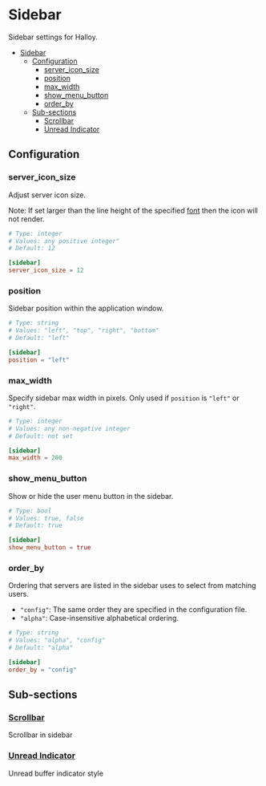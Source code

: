 # Sidebar

Sidebar settings for Halloy.

- [Sidebar](#sidebar)
  - [Configuration](#configuration)
    - [server\_icon\_size](#server_icon_size)
    - [position](#position)
    - [max\_width](#max_width)
    - [show\_menu\_button](#show_menu_button)
    - [order\_by](#order_by)
  - [Sub-sections](#sub-sections)
    - [Scrollbar](#scrollbar)
    - [Unread Indicator](#unread-indicator)

## Configuration

### server_icon_size

Adjust server icon size.

Note: If set larger than the line height of the specified [font](../font/) then the icon will not render.

```toml
# Type: integer
# Values: any positive integer"
# Default: 12

[sidebar]
server_icon_size = 12
```

### position

Sidebar position within the application window.

```toml
# Type: string
# Values: "left", "top", "right", "bottom"
# Default: "left"

[sidebar]
position = "left"
```

### max_width

Specify sidebar max width in pixels. Only used if `position` is `"left"` or `"right"`.

```toml
# Type: integer
# Values: any non-negative integer
# Default: not set

[sidebar]
max_width = 200
```

### show_menu_button

Show or hide the user menu button in the sidebar.

```toml
# Type: bool
# Values: true, false
# Default: true

[sidebar]
show_menu_button = true
```

### order_by

Ordering that servers are listed in the sidebar uses to select from matching users.

- `"config"`: The same order they are specified in the configuration file.
- `"alpha"`: Case-insensitive alphabetical ordering.

```toml
# Type: string
# Values: "alpha", "config"
# Default: "alpha"

[sidebar]
order_by = "config"
```

## Sub-sections

### [Scrollbar](scrollbar.md)

Scrollbar in sidebar

### [Unread Indicator](unread-indicator.md)

Unread buffer indicator style
